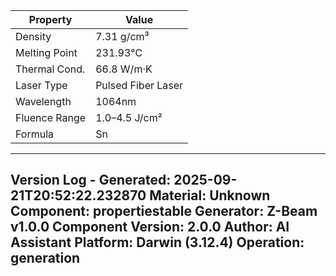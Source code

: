 | Property | Value |
|----------|-------|
| Density | 7.31 g/cm³ |
| Melting Point | 231.93°C |
| Thermal Cond. | 66.8 W/m·K |
| Laser Type | Pulsed Fiber Laser |
| Wavelength | 1064nm |
| Fluence Range | 1.0–4.5 J/cm² |
| Formula | Sn |


---
Version Log - Generated: 2025-09-21T20:52:22.232870
Material: Unknown
Component: propertiestable
Generator: Z-Beam v1.0.0
Component Version: 2.0.0
Author: AI Assistant
Platform: Darwin (3.12.4)
Operation: generation
---